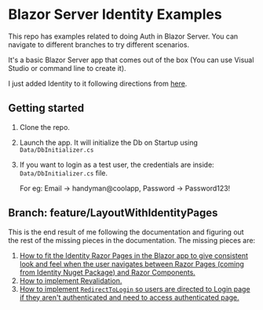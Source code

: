 # Blazor Server Identity Examples
This repo has examples related to doing Auth in Blazor Server.
You can navigate to different branches to try different scenarios.

It's a basic Blazor Server app that comes out of the box (You can use Visual Studio or command line to create it).

I just added Identity to it following directions from [here](https://learn.microsoft.com/en-us/aspnet/core/security/authentication/scaffold-identity?view=aspnetcore-7.0&tabs=visual-studio#scaffold-identity-into-a-blazor-server-project).

## Getting started
1. Clone the repo.
2. Launch the app. It will initialize the Db on Startup using `Data/DbInitializer.cs`
4. If you want to login as a test user, the credentials are inside: `Data/DbInitializer.cs` file. 
   
   For eg: Email -> handyman@coolapp, Password -> Password123!
   
## Branch: feature/LayoutWithIdentityPages
This is the end result of me following the documentation and figuring out the rest of the missing pieces in the documentation. 
The missing pieces are:
  1. [How to fit the Identity Razor Pages in the Blazor app to give consistent look and feel when the user navigates between Razor Pages (coming from Identity Nuget Package) and Razor Components.](https://github.com/dotnet/aspnetcore/issues/45174#issuecomment-1325657322)
  2. [How to implement Revalidation.](https://github.com/dotnet/aspnetcore/issues/45174#issuecomment-1332517355)
  3. [How to implement `RedirectToLogin` so users are directed to Login page if they aren't authenticated and need to access authenticated page.](https://github.com/dotnet/aspnetcore/issues/45174#issuecomment-1346978198)
